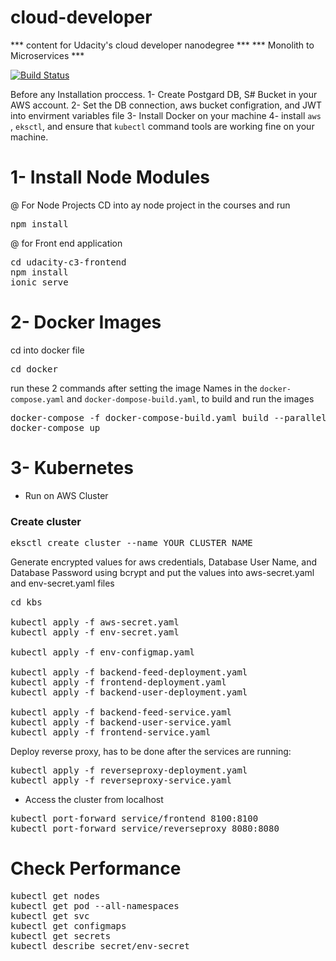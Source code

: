 # cloud-developer
*** content for Udacity's cloud developer nanodegree ***
*** Monolith to Microservices ***

[![Build Status](https://travis-ci.org/mg4u/cloud-developer.svg?branch=master)](https://travis-ci.org/mg4u/cloud-developer)

Before any Installation proccess.
1- Create Postgard DB, S# Bucket in your AWS account.
2- Set the DB connection, aws bucket configration, and JWT into envirment variables file
3- Install Docker on your machine
4- install `aws` , `eksctl`, and ensure that `kubectl` command tools are working fine on your machine.

# 1- Install Node Modules
@ For Node Projects 
CD into ay node project in the courses and run
<pre>
npm install
</pre>

@ for Front end application
<pre>
cd udacity-c3-frontend
npm install
ionic serve
</pre>

# 2- Docker Images

cd into docker file
<pre>
cd docker
</pre>
run these 2 commands after setting the image Names in the `docker-compose.yaml` and `docker-dompose-build.yaml`, to build and run the images

<pre>
docker-compose -f docker-compose-build.yaml build --parallel
docker-compose up
</pre>

# 3- Kubernetes
- Run on AWS Cluster
### Create cluster
<pre>
eksctl create cluster --name YOUR_CLUSTER_NAME 
</pre>
Generate encrypted values for aws credentials, Database User Name, and Database Password using bcrypt and put the values into aws-secret.yaml and env-secret.yaml files
<pre>
cd kbs

kubectl apply -f aws-secret.yaml
kubectl apply -f env-secret.yaml

kubectl apply -f env-configmap.yaml

kubectl apply -f backend-feed-deployment.yaml
kubectl apply -f frontend-deployment.yaml
kubectl apply -f backend-user-deployment.yaml

kubectl apply -f backend-feed-service.yaml
kubectl apply -f backend-user-service.yaml
kubectl apply -f frontend-service.yaml
</pre>
Deploy reverse proxy, has to be done after the services are running:
<pre>
kubectl apply -f reverseproxy-deployment.yaml
kubectl apply -f reverseproxy-service.yaml
</pre>
- Access the cluster from localhost
<pre>
kubectl port-forward service/frontend 8100:8100
kubectl port-forward service/reverseproxy 8080:8080
</pre>

# Check Performance
<pre>
kubectl get nodes
kubectl get pod --all-namespaces
kubectl get svc
kubectl get configmaps
kubectl get secrets
kubectl describe secret/env-secret
</pre>